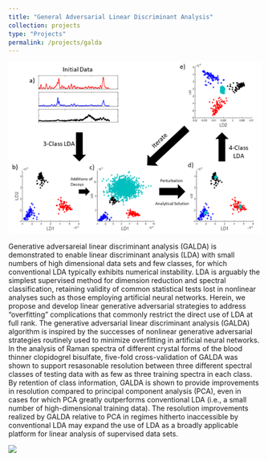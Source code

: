 ```yaml
---
title: "General Adversarial Linear Discriminant Analysis"
collection: projects
type: "Projects"
permalink: /projects/galda
---
```



![](images/galda-concept.png)


Generative adversareial linear discriminant analysis (GALDA) is demonstrated to enable linear discriminant analysis (LDA) with small numbers of high dimensional data sets and few classes, for which conventional LDA typically exhibits numerical instability. LDA is arguably the simplest supervised method for dimension reduction and spectral classification, retaining validity of common statistical tests lost in nonlinear analyses such as those employing artificial neural networks. Herein, we propose and develop linear generative adversarial strategies to address “overfitting” complications that commonly restrict the direct use of LDA at full rank. The generative adversarial linear discriminant analysis (GALDA) algorithm is inspired by the successes of nonlinear generative adversarial strategies routinely used to minimize overfitting in artificial neural networks. In the analysis of Raman spectra of different crystal forms of the blood thinner clopidogrel bisulfate, five-fold cross-validation of GALDA was shown to support resasonable resolution between three different spectral classes of testing data with as few as three training spectra in each class. By retention of class information, GALDA is shown to provide improvements in resolution compared to principal component analysis (PCA), even in cases for which PCA greatly outperforms conventional LDA (i.e., a small number of high-dimensional training data). The resolution improvements realized by GALDA relative to PCA in regimes hitherto inaccessible by conventional LDA may expand the use of LDA as a broadly applicable platform for linear analysis of supervised data sets. 

![](galda-concept.png)

